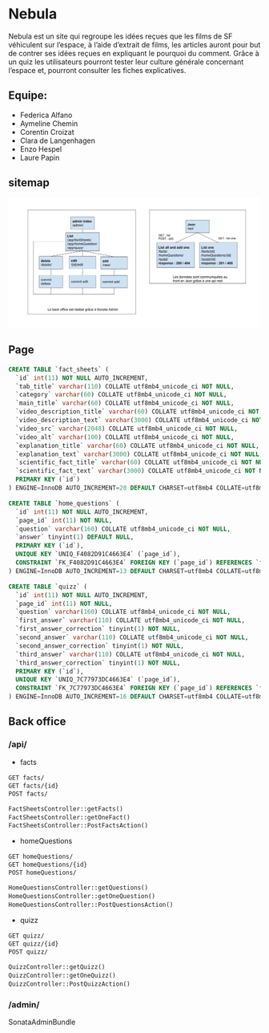 # Nebula

Nebula est un site qui regroupe les idées reçues que les films de SF véhiculent sur l’espace, à l’aide d’extrait de films, les articles auront pour but de contrer ses idées reçues en expliquant le pourquoi du comment. Grâce à un quiz les utilisateurs pourront tester leur culture générale concernant l’espace et, pourront consulter les fiches explicatives.

## Equipe:

* Federica Alfano
* Aymeline Chemin
* Corentin Croizat
* Clara de Langenhagen
* Enzo Hespel
* Laure Papin


## sitemap

![Sitemap](./assets/img/SITEMAP_readme.jpg "Sitemap")

## Page

```sql
CREATE TABLE `fact_sheets` (
  `id` int(11) NOT NULL AUTO_INCREMENT,
  `tab_title` varchar(110) COLLATE utf8mb4_unicode_ci NOT NULL,
  `category` varchar(60) COLLATE utf8mb4_unicode_ci NOT NULL,
  `main_title` varchar(60) COLLATE utf8mb4_unicode_ci NOT NULL,
  `video_description_title` varchar(60) COLLATE utf8mb4_unicode_ci NOT NULL,
  `video_description_text` varchar(3000) COLLATE utf8mb4_unicode_ci NOT NULL,
  `video_src` varchar(2048) COLLATE utf8mb4_unicode_ci NOT NULL,
  `video_alt` varchar(100) COLLATE utf8mb4_unicode_ci NOT NULL,
  `explanation_title` varchar(60) COLLATE utf8mb4_unicode_ci NOT NULL,
  `explanation_text` varchar(3000) COLLATE utf8mb4_unicode_ci NOT NULL,
  `scientific_fact_title` varchar(60) COLLATE utf8mb4_unicode_ci NOT NULL,
  `scientific_fact_text` varchar(3000) COLLATE utf8mb4_unicode_ci NOT NULL,
  PRIMARY KEY (`id`)
) ENGINE=InnoDB AUTO_INCREMENT=20 DEFAULT CHARSET=utf8mb4 COLLATE=utf8mb4_unicode_ci;
```
```sql
CREATE TABLE `home_questions` (
  `id` int(11) NOT NULL AUTO_INCREMENT,
  `page_id` int(11) NOT NULL,
  `question` varchar(160) COLLATE utf8mb4_unicode_ci NOT NULL,
  `answer` tinyint(1) DEFAULT NULL,
  PRIMARY KEY (`id`),
  UNIQUE KEY `UNIQ_F4082D91C4663E4` (`page_id`),
  CONSTRAINT `FK_F4082D91C4663E4` FOREIGN KEY (`page_id`) REFERENCES `fact_sheets` (`id`)
) ENGINE=InnoDB AUTO_INCREMENT=13 DEFAULT CHARSET=utf8mb4 COLLATE=utf8mb4_unicode_ci;
```
```sql
CREATE TABLE `quizz` (
  `id` int(11) NOT NULL AUTO_INCREMENT,
  `page_id` int(11) NOT NULL,
  `question` varchar(160) COLLATE utf8mb4_unicode_ci NOT NULL,
  `first_answer` varchar(110) COLLATE utf8mb4_unicode_ci NOT NULL,
  `first_answer_correction` tinyint(1) NOT NULL,
  `second_answer` varchar(110) COLLATE utf8mb4_unicode_ci NOT NULL,
  `second_answer_correction` tinyint(1) NOT NULL,
  `third_answer` varchar(110) COLLATE utf8mb4_unicode_ci NOT NULL,
  `third_answer_correction` tinyint(1) NOT NULL,
  PRIMARY KEY (`id`),
  UNIQUE KEY `UNIQ_7C77973DC4663E4` (`page_id`),
  CONSTRAINT `FK_7C77973DC4663E4` FOREIGN KEY (`page_id`) REFERENCES `fact_sheets` (`id`)
) ENGINE=InnoDB AUTO_INCREMENT=16 DEFAULT CHARSET=utf8mb4 COLLATE=utf8mb4_unicode_ci;
```

## Back office

### /api/

* facts
```
GET facts/
GET facts/{id}
POST facts/
```

```php
FactSheetsController::getFacts()
FactSheetsController::getOneFact()
FactSheetsController::PostFactsAction()
```

* homeQuestions
```
GET homeQuestions/
GET homeQuestions/{id}
POST homeQuestions/
```

```php
HomeQuestionsController::getQuestions()
HomeQuestionsController::getOneQuestion()
HomeQuestionsController::PostQuestionsAction()
```

* quizz
```
GET quizz/
GET quizz/{id}
POST quizz/
```

```php
QuizzController::getQuizz()
QuizzController::getOneQuizz()
QuizzController::PostQuizzAction()
```

### /admin/

SonataAdminBundle
